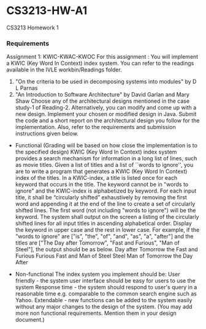 CS3213-HW-A1
============

CS3213 Homework 1

### Requirements
Assignment 1: KWIC-KWAC-KWOC
For this assignment :
You will implement a KWIC (Key Word In Context) index system. You can refer to the readings 
available in the IVLE workbin/Readings folder. 
1. "On the criteria to be used in decomposing systems into modules" by D L Parnas
2. "An Introduction to Software Architecture" by David Garlan and Mary Shaw
Choose any of the architectural designs mentioned in the case study-1 of Reading-2. 
Alternatively, you can modify and come up with a new design. 
Implement your chosen or modified design in Java. 
Submit the code and a short report on the architectural design you follow for the 
implementation.
Also, refer to the requirements and submission instructions given below.

* Functional
(Grading will be based on how close the implementation is to the specified design)
KWIC (Key Word In Context) index system provides a search mechanism for information in a 
long list of lines, such as movie titles. Given a list of titles and a list of ``words to ignore'', you 
are to write a program that generates a KWIC (Key Word In Context) index of the titles. In a 
KWIC-index, a title is listed once for each keyword that occurs in the title. The keyword cannot 
be in "words to ignore" and the KWIC-index is alphabetized by keyword.
For each input title, it shall be “circularly shifted” exhaustively by removing the first word and 
appending it at the end of the line to create a set of circularly shifted lines. The first word (not 
including "words to ignore") will be the keyword. The system shall output on the screen a listing 
of the circularly shifted lines for all input titles in ascending alphabetical order. Display the 
keyword in upper case and the rest in lower case.
For example, if the "words to ignore" are ["is", "the", "of", "and", "as", "a", "after"] and the 
titles are ["The Day after Tomorrow", "Fast and Furious", "Man of Steel"], the output should be 
as below.
Day after Tomorrow the
Fast and Furious
Furious Fast and
Man of Steel
Steel Man of
Tomorrow the Day After

* Non-functional
The index system you implement should be:
User friendly - the system user interface should be easy for users to use the system
Response time - the system should respond to user's query in a reasonable time e.g. 
comparable to the common search engine such as Yahoo.
Extendable - new functions can be added to the system easily without any major 
changes to the design of the system. 
(You may add more non functional requirements. Mention them in your design document.)
